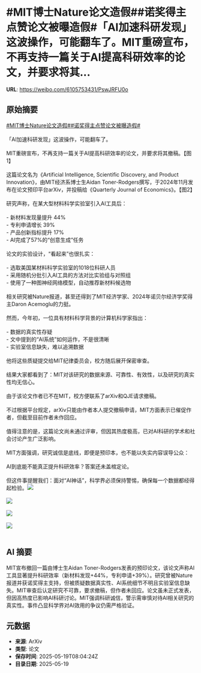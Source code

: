 # #MIT博士Nature论文造假##诺奖得主点赞论文被曝造假#「AI加速科研发现」这波操作，可能翻车了。MIT重磅宣布，不再支持一篇关于AI提高科研效率的论文，并要求将其...

**URL**: https://weibo.com/6105753431/PswJRFU0o

## 原始摘要

<a href="https://m.weibo.cn/search?containerid=231522type%3D1%26t%3D10%26q%3D%23MIT%E5%8D%9A%E5%A3%ABNature%E8%AE%BA%E6%96%87%E9%80%A0%E5%81%87%23&amp;extparam=%23MIT%E5%8D%9A%E5%A3%ABNature%E8%AE%BA%E6%96%87%E9%80%A0%E5%81%87%23" data-hide=""><span class="surl-text">#MIT博士Nature论文造假#</span></a><a href="https://m.weibo.cn/search?containerid=231522type%3D1%26t%3D10%26q%3D%23%E8%AF%BA%E5%A5%96%E5%BE%97%E4%B8%BB%E7%82%B9%E8%B5%9E%E8%AE%BA%E6%96%87%E8%A2%AB%E6%9B%9D%E9%80%A0%E5%81%87%23&amp;extparam=%23%E8%AF%BA%E5%A5%96%E5%BE%97%E4%B8%BB%E7%82%B9%E8%B5%9E%E8%AE%BA%E6%96%87%E8%A2%AB%E6%9B%9D%E9%80%A0%E5%81%87%23" data-hide=""><span class="surl-text">#诺奖得主点赞论文被曝造假#</span></a><br><br>「AI加速科研发现」这波操作，可能翻车了。<br><br>MIT重磅宣布，不再支持一篇关于AI提高科研效率的论文，并要求将其撤稿。【图1】<br><br>这篇论文名为《Artificial Intelligence, Scientific Discovery, and Product Innovation》，由MIT经济系博士生Aidan Toner-Rodgers撰写，于2024年11月发布在论文预印平台arXiv，并投稿给《Quarterly Journal of Economics》。【图2】<br><br>研究声称，在某大型材料科学实验室引入AI工具后：<br><br>- 新材料发现量提升 44%<br>- 专利申请增长 39%<br>- 产品创新指标提升 17%<br>- AI完成了57%的“创意生成”任务<br><br>论文的实验设计，“看起来”也很扎实：<br><br>- 选取美国某材料科学实验室的1018位科研人员<br>- 采用随机分批引入AI工具的方法对比实验组与对照组<br>- 使用了一种图神经网络模型，自动推荐新材料候选物<br><br>相关研究被Nature报道，甚至还得到了MIT经济学家、2024年诺贝尔经济学奖得主Daron Acemoglu的力挺。<br><br>然而，今年初，一位具有材料科学背景的计算机科学家指出：<br><br>- 数据的真实性存疑<br>- 文中提到的“AI系统”如何运作，不是很清晰<br>- 实验室信息缺失，难以追溯数据<br><br>他将这些质疑提交给MIT纪律委员会，校方随后展开保密审查。<br><br>结果大家都看到了：MIT对该研究的数据来源、可靠性、有效性，以及研究的真实性均无信心。<br><br>由于该论文作者已不在MIT，校方便联系了arXiv和QJE请求撤稿。<br><br>不过根据平台规定，arXiv只能由作者本人提交撤稿申请，MIT方面表示已催促作者，但截至目前作者未作回应。<br><br>值得注意的是，这篇论文尚未通过评审，但因其热度极高，已对AI科研的学术和社会讨论产生广泛影响。<br><br>MIT方面强调，研究诚信是底线，即便是预印本，也不能以失实内容误导公众：<br><br>AI到底能不能真正提升科研效率？答案还未盖棺定论。<br><br>但这件事提醒我们：面对“AI神话”，科学界必须保持警惕，确保每一个数据都经得起检验。<img style="" src="https://tvax2.sinaimg.cn/large/006Fd7o3ly1i1kols55enj30xa0u0tfq.jpg" referrerpolicy="no-referrer"><br><br><img style="" src="https://tvax3.sinaimg.cn/large/006Fd7o3ly1i1kolt2x86j30uy0u0tej.jpg" referrerpolicy="no-referrer"><br><br><img style="" src="https://tvax4.sinaimg.cn/large/006Fd7o3ly1i1koltkp1hj30w60sugow.jpg" referrerpolicy="no-referrer"><br><br><img style="" src="https://tvax1.sinaimg.cn/large/006Fd7o3ly1i1kolurmv4j30q40jedit.jpg" referrerpolicy="no-referrer"><br><br>

## AI 摘要

MIT宣布撤回一篇由博士生Aidan Toner-Rodgers发表的预印论文，该论文声称AI工具显著提升科研效率（新材料发现+44%，专利申请+39%）。研究曾被Nature报道并获诺奖得主支持，但被质疑数据真实性、AI系统细节不明且实验室信息缺失。MIT审查后认定研究不可靠，要求撤稿，但作者未回应。论文虽未正式发表，但因高热度已影响AI科研讨论。MIT强调科研诚信，警示需审慎对待AI相关研究的真实性。事件凸显科学界对AI效用的争议仍需严格验证。

## 元数据

- **来源**: ArXiv
- **类型**: 论文
- **保存时间**: 2025-05-19T08:04:24Z
- **目录日期**: 2025-05-19
